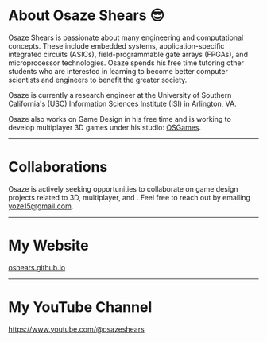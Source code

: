 # About Osaze Shears 😎

Osaze Shears is passionate about many engineering and computational concepts. These include embedded systems, application-specific integrated circuits (ASICs), field-programmable gate arrays (FPGAs), and microprocessor technologies. Osaze spends his free time tutoring other students who are interested in learning to become better computer scientists and engineers to benefit the greater society.

Osaze is currently a research engineer at the University of Southern California's (USC) Information Sciences Institute (ISI) in Arlington, VA.

Osaze also works on Game Design in his free time and is working to develop multiplayer 3D games under his studio: [OSGames](https://oshears.github.io/osgames/).

-------

# Collaborations
Osaze is actively seeking opportunities to collaborate on game design projects related to 3D, multiplayer, and . Feel free to reach out by emailing [yoze15@gmail.com](mailto:yoze15@gmail.com).

-------

# My Website
[oshears.github.io](https://oshears.github.io)

-------

# My YouTube Channel
https://www.youtube.com/@osazeshears


